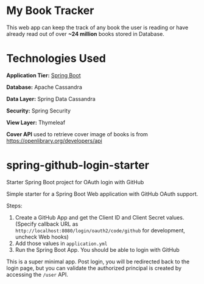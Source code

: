 # My Book Tracker
This web app can keep the track of any book the user is reading or have already read out of over <b>~24 million</b> books stored in Database. 

# Technologies Used
  <b>Application Tier:</b> <a href=https://spring.io/projects/spring-boot>Spring Boot</a>
  
  <b>Database:</b> Apache Cassandra
  
  <b>Data Layer:</b> Spring Data Cassandra
  
  <b>Security:</b> Spring Security
  
  <b>View Layer:</b> Thymeleaf
  
  <b>Cover API</b> used to retrieve cover image of books is from <a>https://openlibrary.org/developers/api</a>
  
  
  
  


# spring-github-login-starter
Starter Spring Boot project for OAuth login with GitHub

Simple starter for a Spring Boot Web application with GitHub OAuth support.

Steps:
1. Create a GitHub App and get the Client ID and Client Secret values. (Specify callback URL as `http://localhost:8080/login/oauth2/code/github` for development, uncheck Web hooks)
2. Add those values in `application.yml`
3. Run the Spring Boot App. You should be able to login with GitHub

This is a super minimal app. Post login, you will be redirected back to the login page, but you can validate the authorized principal is created by accessing the `/user` API. 
